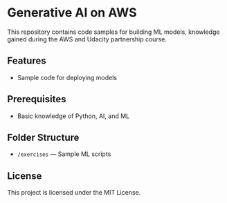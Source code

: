 # Generative AI on AWS

This repository contains code samples for building ML models, knowledge gained during the AWS and Udacity partnership course.

## Features

- Sample code for deploying models

## Prerequisites

- Basic knowledge of Python, AI, and ML

## Folder Structure

- `/exercises` — Sample ML scripts

## License

This project is licensed under the MIT License.
